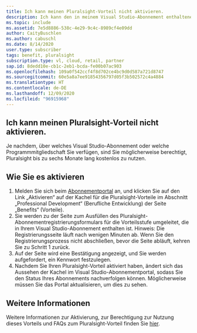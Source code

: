 ```yaml
---
title: Ich kann meinen Pluralsight-Vorteil nicht aktivieren.
description: Ich kann den in meinem Visual Studio-Abonnement enthaltenen Pluralsight-Vorteil nicht aktivieren.
ms.topic: include
ms.assetid: 7e5d8886-538c-4e29-9c4c-8989cf4e09dd
author: CaityBuschlen
ms.author: cabuschl
ms.date: 8/14/2020
user.type: subscriber
tags: benefit, pluralsight
subscription.type: vl, cloud, retail, partner
sap.id: 8dedd10e-cb1c-2eb1-bcda-fe00b07ac903
ms.openlocfilehash: 109a0f542ccf4f8d702ce4bc9d0d587a721d8747
ms.sourcegitcommit: 60e5a8a7ee91854356797d05f3b502572c4a4884
ms.translationtype: HT
ms.contentlocale: de-DE
ms.lasthandoff: 12/09/2020
ms.locfileid: "96915968"
---
```

## <a name="im-unable-to-activate-my-pluralsight-benefit"></a>Ich kann meinen Pluralsight-Vorteil nicht aktivieren.

Je nachdem, über welches Visual Studio-Abonnement oder welche Programmmitgliedschaft Sie verfügen, sind Sie möglicherweise berechtigt, Pluralsight bis zu sechs Monate lang kostenlos zu nutzen.  

## <a name="how-to-activate"></a>Wie Sie es aktivieren 
1. Melden Sie sich beim [Abonnementportal](https://my.visualstudio.com/benefits) an, und klicken Sie auf den Link „Aktivieren“ auf der Kachel für die Pluralsight-Vorteile im Abschnitt „Professional Development“ (Berufliche Entwicklung) der Seite „Benefits“ (Vorteile). 
1. Sie werden zu der Seite zum Ausfüllen des Pluralsight-Abonnementregistrierungsformulars für die Vorteilsstufe umgeleitet, die in Ihrem Visual Studio-Abonnement enthalten ist. Hinweis: Die Registrierungsseite läuft nach wenigen Minuten ab. Wenn Sie den Registrierungsprozess nicht abschließen, bevor die Seite abläuft, kehren Sie zu Schritt 1 zurück. 
1. Auf der Seite wird eine Bestätigung angezeigt, und Sie werden aufgefordert, ein Kennwort festzulegen. 
1. Nachdem Sie Ihren Pluralsight-Vorteil aktiviert haben, ändert sich das Aussehen der Kachel im Visual Studio-Abonnementportal, sodass Sie den Status Ihres Abonnements nachverfolgen können. Möglicherweise müssen Sie das Portal aktualisieren, um dies zu sehen. 

## <a name="more-information"></a>Weitere Informationen 
Weitere Informationen zur Aktivierung, zur Berechtigung zur Nutzung dieses Vorteils und FAQs zum Pluralsight-Vorteil finden Sie [hier](https://docs.microsoft.com/visualstudio/subscriptions/vs-pluralsight).  